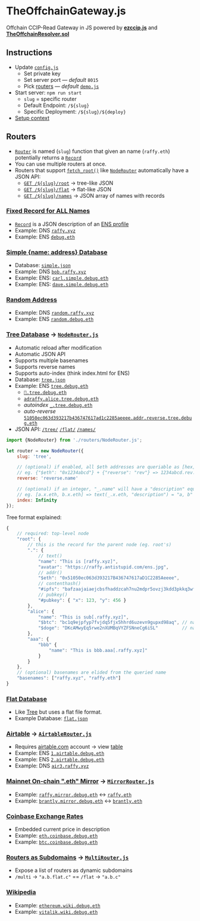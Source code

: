 # TheOffchainGateway.js
Offchain CCIP-Read Gateway in JS powered by [**ezccip.js**](https://github.com/resolverworks/ezccip.js/) and [**TheOffchainResolver.sol**](https://github.com/resolverworks/TheOffchainResolver.sol)

## Instructions

* Update [`config.js`](./config.js)
	* Set private key
	* Set server port — *default* `8015`
	* Pick [routers](./routers/) — *default* [`demo.js`](./routers/demo.js)
* Start server: `npm run start`
	* `slug` = specific router
	* Default Endpoint: `/${slug}`
	* Specific Deployment: `/${slug}/${deploy}`
* [Setup context](https://github.com/resolverworks/TheOffchainResolver.sol#context-format)

## Routers

 * [`Router`](./routers/fixed.js) is named (`slug`) function that given an name (`raffy.eth`) potentially returns a [`Record`](./test/Record.js)
 * You can use multiple routers at once.
 * Routers that support [`fetch_root()`](./utils/Router.js) like [`NodeRouter`](./src/NodeRouter.js) automatically have a JSON API:
	* [`GET /${slug}/root`](https://raffy.xyz/tog/tree/tree) → tree-like JSON
	* [`GET /${slug}/flat`](https://raffy.xyz/tog/tree/flat) → flat-like JSON
	* [`GET /${slug}/names`](https://raffy.xyz/tog/tree/names) → JSON array of names with records

### [Fixed Record for ALL Names](./routers/fixed.js)

* [`Record`](./src/Record.js) is a JSON description of an [ENS profile](./test/record.js)
* Example: DNS [`raffy.xyz`](https://adraffy.github.io/ens-normalize.js/test/resolver.html#raffy.xyz)
* Example: ENS [`debug.eth`](https://adraffy.github.io/ens-normalize.js/test/resolver.html?goerli#debug.eth)

### [Simple {name: address} Database](./routers/simple.js)
* Database: [`simple.json`](./routers/simple.json) 
* Example: DNS [`bob.raffy.xyz`](https://adraffy.github.io/ens-normalize.js/test/resolver.html#bob.raffy.xyz)
* Example: ENS: [`carl.simple.debug.eth`](https://adraffy.github.io/ens-normalize.js/test/resolver.html?goerli#carl.simple.debug.eth)
* Example: ENS: [`dave.simple.debug.eth`](https://adraffy.github.io/ens-normalize.js/test/resolver.html?goerli#dave.simple.debug.eth)

### [Random Address](./routers/random.js)
* Example: DNS [`random.raffy.xyz`](https://adraffy.github.io/ens-normalize.js/test/resolver.html#random.raffy.xyz)
* Example: ENS [`random.debug.eth`](https://adraffy.github.io/ens-normalize.js/test/resolver.html?goerli#random.debug.eth)

### [Tree Database](./routers/tree.js) → [`NodeRouter.js`](./src/MultiRouter.js)
* Automatic reload after modification
* Automatic JSON API
* Supports multiple basenames
* Supports reverse names
* Supports auto-index (think index.html for ENS)
* Database: [`tree.json`](./examples/tree.json)
* Example: ENS [`tree.debug.eth`](https://adraffy.github.io/ens-normalize.js/test/resolver.html?goerli#tree.debug.eth)
	* [`💎️.tree.debug.eth`](https://adraffy.github.io/ens-normalize.js/test/resolver.html?goerli#💎️.tree.debug.eth)
	* [`adraffy.alice.tree.debug.eth`](https://adraffy.github.io/ens-normalize.js/test/resolver.html?goerli#adraffy.alice.tree.debug.eth)
	* *autoindex* [`_.tree.debug.eth`](https://adraffy.github.io/ens-normalize.js/test/resolver.html?goerli#_.tree.debug.eth)
	* *auto-reverse* [`51050ec063d393217b436747617ad1c2285aeeee.addr.reverse.tree.debug.eth`](https://adraffy.github.io/ens-normalize.js/test/resolver.html?goerli#51050ec063d393217b436747617ad1c2285aeeee.addr.reverse.tree.debug.eth)
* JSON API: [`/tree/`](https://raffy.xyz/tog/tree/tree) [`/flat/`](https://raffy.xyz/tog/tree/flat) [`/names/`](https://raffy.xyz/tog/tree/names)

```js
import {NodeRouter} from './routers/NodeRouter.js';

let router = new NodeRouter({
    slug: 'tree',

    // (optional) if enabled, all $eth addresses are queriable as [hex].[reverse].[basename]
    // eg. {"$eth": "0x1234abcd"} + {"reverse": "rev"} => 1234abcd.rev.raffy.xyz
    reverse: 'reverse.name'

    // (optional) if an integer, "_.name" will have a "description" equal to its children
    // eg. [a.x.eth, b.x.eth] => text(_.x.eth, "description") = "a, b"
    index: Infinity
});
```
Tree format explained:
```js
{	
    // required: top-level node
    "root": {
        // this is the record for the parent node (eg. root's)
        ".": { 
            // text()
            "name": "This is [raffy.xyz]",
            "avatar": "https://raffy.antistupid.com/ens.jpg",
            // addr()
            "$eth": "0x51050ec063d393217B436747617aD1C2285Aeeee",
            // contenthash()
            "#ipfs": "bafzaajaiaejcbsfhaddzcah7nu2mdpr5ovzj3kdd3pkkq3wfjnjupkxzxcge2e35",
            // pubkey()
            "#pubkey": { "x": 123, "y": 456 }
        },
        "alice": {
            "name": "This is sub[.raffy.xyz]",
            "$btc": "bc1q9ejpfyp7fvjdq5fjx5hhrd6uzevn9gupxd98aq", // native address
            "$doge": "DKcAMwyEq5rwe2nXUMBqVYZFSNneCg6iSL"         // native address
        },
        "aaa": {
            "bbb" {
                "name": "This is bbb.aaa[.raffy.xyz]"
            }
        }
    },
    // (optional) basenames are elided from the queried name
    "basenames": ["raffy.xyz", "raffy.eth"]
}
```
### [Flat Database](./routers/flat.js)
* Like [Tree](#auto-reloading-tree-database) but uses a flat file format.
* Example Database: [`flat.json`](./routers/flat.json)

### [Airtable](./routers/airtable.js) → [`AirtableRouter.js`](./src/AirtableRouter.js)
* Requires [airtable.com](https://airtable.com/) account → view [table](https://airtable.com/appzYI39knUZdO88N/shrkNXbY8tHEFk2Ew/tbl1osSFBUef6Wjof)
* Example: ENS [`1.airtable.debug.eth`](https://adraffy.github.io/ens-normalize.js/test/resolver.html?goerli#1.airtable.debug.eth)
* Example: ENS [`2.airtable.debug.eth`](https://adraffy.github.io/ens-normalize.js/test/resolver.html?goerli#2.airtable.debug.eth)
* Example: DNS [`air3.raffy.xyz`](https://adraffy.github.io/ens-normalize.js/test/resolver.html#air3.raffy.xyz)

### [Mainnet On-chain ".eth" Mirror](./routers/mirror.js) → [`MirrorRouter.js`](./src/MirrorRouter.js)

* Example: [`raffy.mirror.debug.eth`](https://adraffy.github.io/ens-normalize.js/test/resolver.html?goerli#raffy.mirror.debug.eth) ↔ [`raffy.eth`](https://adraffy.github.io/ens-normalize.js/test/resolver.html#raffy.eth) 
* Example:  [`brantly.mirror.debug.eth`](https://adraffy.github.io/ens-normalize.js/test/resolver.html?goerli#brantly.mirror.debug.eth) ↔ [`brantly.eth`](https://adraffy.github.io/ens-normalize.js/test/resolver.html#brantly.eth)

### [Coinbase Exchange Rates](./routers/coinbase.js) 

* Embedded current price in description 
* Example: [`eth.coinbase.debug.eth`](https://adraffy.github.io/ens-normalize.js/test/resolver.html?goerli&records#eth.coinbase.debug.eth)
* Example: [`btc.coinbase.debug.eth`](https://adraffy.github.io/ens-normalize.js/test/resolver.html?goerli&records#btc.coinbase.debug.eth)

### [Routers as Subdomains](./routers/demo.js) → [`MultiRouter.js`](./src/MultiRouter.js)
* Expose a list of routers as dynamic subdomains
* `/multi` → `"a.b.flat.c"` == `/flat` → `"a.b.c"`


### [Wikipedia](./routers/wikipedia.js)

* Example: [`ethereum.wiki.debug.eth`](https://adraffy.github.io/ens-normalize.js/test/resolver.html?goerli&records#ethereum.wiki.debug.eth)
* Example: [`vitalik.wiki.debug.eth`](https://adraffy.github.io/ens-normalize.js/test/resolver.html?goerli&records#vitalik.wiki.debug.eth)
